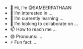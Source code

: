- 👋 Hi, I’m @SAMEERPATHAAN
- 👀 I’m interested in ...
- 🌱 I’m currently learning ...
- 💞️ I’m looking to collaborate on ...
- 📫 How to reach me ...
- 😄 Pronouns: ...
- ⚡ Fun fact: ...

<!---
SAMEERPATHAAN/SAMEERPATHAAN is a ✨ special ✨ repository because its `README.md` (this file) appears on your GitHub profile.
You can click the Preview link to take a look at your changes.
--->

